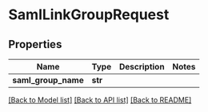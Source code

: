 # SamlLinkGroupRequest

## Properties
Name | Type | Description | Notes
------------ | ------------- | ------------- | -------------
**saml_group_name** | **str** |  | 

[[Back to Model list]](../README.md#documentation-for-models) [[Back to API list]](../README.md#documentation-for-api-endpoints) [[Back to README]](../README.md)

